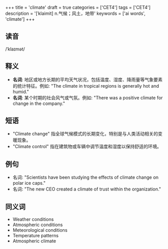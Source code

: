 +++
title = 'climate'
draft = true
categories = ['CET4']
tags = ['CET4']
description = '[ˈklaimit] n.气候；风土，地带'
keywords = ['ai words', 'climate']
+++

## 读音
/ˈklaɪmət/

## 释义
- **名词**: 地区或地方长期的平均天气状况，包括温度、湿度、降雨量等气象要素的统计特征。例如: "The climate in tropical regions is generally hot and humid."
- **名词**: 某个时期的社会风气或气氛。例如: "There was a positive climate for change in the company."

## 短语
- "Climate change" 指全球气候模式的长期变化，特别是与人类活动相关的变暖现象。
- "Climate control" 指在建筑物或车辆中调节温度和湿度以保持舒适的环境。

## 例句
- 名词: "Scientists have been studying the effects of climate change on polar ice caps."
- 名词: "The new CEO created a climate of trust within the organization."

## 同义词
- Weather conditions
- Atmospheric conditions
- Meteorological conditions
- Temperature patterns
- Atmospheric climate
